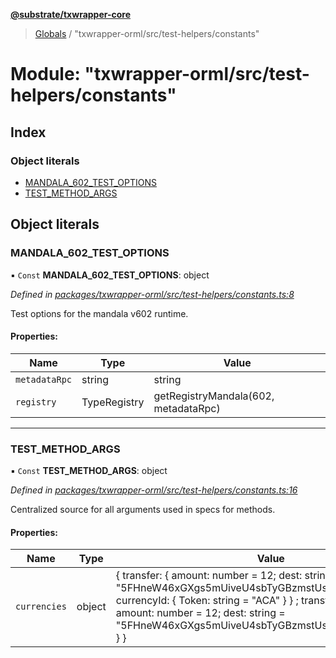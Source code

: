 **[@substrate/txwrapper-core](../README.md)**

> [Globals](../globals.md) / "txwrapper-orml/src/test-helpers/constants"

# Module: "txwrapper-orml/src/test-helpers/constants"

## Index

### Object literals

* [MANDALA\_602\_TEST\_OPTIONS](_txwrapper_orml_src_test_helpers_constants_.md#mandala_602_test_options)
* [TEST\_METHOD\_ARGS](_txwrapper_orml_src_test_helpers_constants_.md#test_method_args)

## Object literals

### MANDALA\_602\_TEST\_OPTIONS

▪ `Const` **MANDALA\_602\_TEST\_OPTIONS**: object

*Defined in [packages/txwrapper-orml/src/test-helpers/constants.ts:8](https://github.com/paritytech/txwrapper-core/blob/731a943/packages/txwrapper-orml/src/test-helpers/constants.ts#L8)*

Test options for the mandala v602 runtime.

#### Properties:

Name | Type | Value |
------ | ------ | ------ |
`metadataRpc` | string | string |
`registry` | TypeRegistry | getRegistryMandala(602, metadataRpc) |

___

### TEST\_METHOD\_ARGS

▪ `Const` **TEST\_METHOD\_ARGS**: object

*Defined in [packages/txwrapper-orml/src/test-helpers/constants.ts:16](https://github.com/paritytech/txwrapper-core/blob/731a943/packages/txwrapper-orml/src/test-helpers/constants.ts#L16)*

Centralized source for all arguments used in specs for methods.

#### Properties:

Name | Type | Value |
------ | ------ | ------ |
`currencies` | object | { transfer: { amount: number = 12; dest: string = "5FHneW46xGXgs5mUiveU4sbTyGBzmstUspZC92UhjJM694ty"; currencyId: { Token: string = "ACA" }  } ; transferNativeCurrency: { amount: number = 12; dest: string = "5FHneW46xGXgs5mUiveU4sbTyGBzmstUspZC92UhjJM694ty" }  } |
